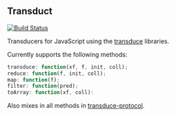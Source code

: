 ## Transduct
[![Build Status](https://secure.travis-ci.org/transduce/transduct.svg)](http://travis-ci.org/transduce/transduct)

Transducers for JavaScript using the [transduce][1] libraries.

Currently supports the following methods:

```javascript
transduce: function(xf, f, init, coll);
reduce: function(f, init, coll);
map: function(f);
filter: function(pred);
toArray: function(xf, coll):
```
Also mixes in all methods in [transduce-protocol][2].

[1]: https://github.com/transduce
[2]: https://github.com/transduce/transduce-protocol

